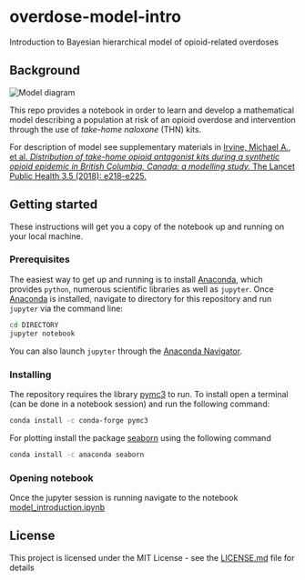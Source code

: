 # overdose-model-intro

Introduction to Bayesian hierarchical model of opioid-related overdoses

## Background

![Model diagram](https://ars.els-cdn.com/content/image/1-s2.0-S2468266718300446-gr1.jpg)

This repo provides a notebook in order to learn and develop a mathematical model describing a population at risk of an opioid overdose and intervention through the use of *take-home naloxone* (THN) kits.

For description of model see supplementary materials in [Irvine, Michael A., et al. *Distribution of take-home opioid antagonist kits during a synthetic opioid epidemic in British Columbia, Canada: a modelling study.* The Lancet Public Health 3.5 (2018): e218-e225.](https://doi.org/10.1016/S2468-2667%2818%2930044-6)

## Getting started

These instructions will get you a copy of the notebook up and running on your local machine.

### Prerequisites

The easiest way to get up and running is to install [Anaconda](https://www.anaconda.com/download/_), which provides `python`, numerous scientific libraries as well as `jupyter`. Once [Anaconda](https://www.anaconda.com/download/) is installed, navigate to directory for this repository and run `jupyter` via the command line:

```bash
cd DIRECTORY
jupyter notebook
```
You can also launch `jupyter` through the [Anaconda Navigator](https://www.anaconda.com/distribution/#feature-desktop-gui).

### Installing

The repository requires the library [pymc3](https://pymc3.readthedocs.io/en/latest/_) to run. To install open a terminal (can be done in a notebook session) and run the following command:

```bash
conda install -c conda-forge pymc3
```

For plotting install the package [seaborn](https://seaborn.pydata.org) using the following command

```bash
conda install -c anaconda seaborn
```

### Opening notebook

Once the jupyter session is running navigate to the notebook [model_introduction.ipynb](model_introduction.ipynb)

## License

This project is licensed under the MIT License - see the [LICENSE.md](LICENSE.md) file for details
